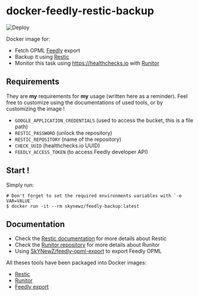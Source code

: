# docker-feedly-restic-backup

![Deploy](https://github.com/SkYNewZ/docker-feedly-restic-backup/workflows/Build%20%26%20Push/badge.svg)

Docker image for:

- Fetch OPML [Feedly](https://feedly.com/) export
- Backup it using [Restic](https://restic.readthedocs.io/en/latest/)
- Monitor this task using https://healthchecks.io with [Runitor](https://github.com/bdd/runitor)

## Requirements

They are **my** requirements for **my** usage (written here as a reminder). Feel free to customize using the documentations of used tools, or by customizing the image !

- `GOOGLE_APPLICATION_CREDENTIALS` (used to access the bucket, this is a file path)
- `RESTIC_PASSWORD` (unlock the repository)
- `RESTIC_REPOSITORY` (name of the repository)
- `CHECK_UUID` (healthchecks.io UUID)
- `FEEDLY_ACCESS_TOKEN` (to access Feedly developer API)

## Start !

Simply run:

```shell
# Don't forget to set the required environments variables with `-e VAR=VALUE`
$ docker run -it --rm skynewz/feedly-backup:latest
```

## Documentation

- Check the [Restic documentation](https://restic.readthedocs.io/en/stable/) for more details about Restic
- Check the [Runitor repository](https://github.com/bdd/runitor) for more details about Runitor
- Using [SkYNewZ/feedly-opml-export](https://github.com/SkYNewZ/feedly-opml-export) to export Feedly OPML

All theses tools have been packaged into Docker images:

- [Restic](https://github.com/SkYNewZ/docker-restic)
- [Runitor](https://github.com/SkYNewZ/docker-runitor)
- [Feedly export](https://github.com/SkYNewZ/feedly-opml-export)

